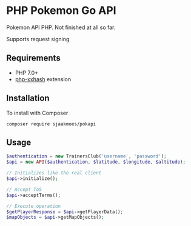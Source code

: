 # PHP Pokemon Go API
Pokemon API PHP.
Not finished at all so far.

Supports request signing

## Requirements

- PHP 7.0+
- [php-xxhash](https://github.com/MatthewKingDev/php-xxhash) extension

## Installation

To install with Composer

```composer require sjaakmoes/pokapi```

## Usage
```php
$authentication = new TrainersClub('username', 'password');
$api = new API($authentication, $latitude, $longitude, $altitude);

// Initializes like the real client
$api->initialize();

// Accept ToS
$api->acceptTerms();

// Execute operation
$getPlayerResponse = $api->getPlayerData();
$mapObjects = $api->getMapObjects();
```
